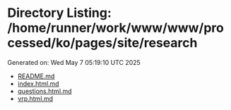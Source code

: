 # Directory Listing: /home/runner/work/www/www/processed/ko/pages/site/research
Generated on: Wed May  7 05:19:10 UTC 2025

- [README.md](README.md)
- [index.html.md](index.html.md)
- [questions.html.md](questions.html.md)
- [vrp.html.md](vrp.html.md)
